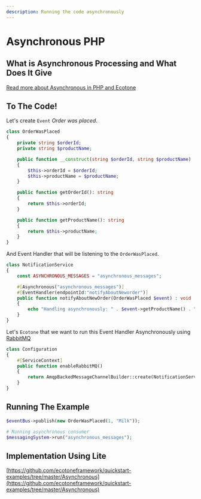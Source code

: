 ```yaml
---
description: Running the code asynchronously
---
```


# Asynchronous PHP

## What is Asynchronous Processing and What Does It Give

[Read more about Asynchronous in PHP and Ecotone](https://blog.ecotone.tech/asynchronous-php/)

## To The Code!

Let's create `Event` _Order was placed_.

```php
class OrderWasPlaced
{
    private string $orderId;
    private string $productName;

    public function __construct(string $orderId, string $productName)
    {
        $this->orderId = $orderId;
        $this->productName = $productName;
    }

    public function getOrderId(): string
    {
        return $this->orderId;
    }

    public function getProductName(): string
    {
        return $this->productName;
    }
}
```

 And Event Handler that will be listening to the `OrderWasPlaced`.

```php
class NotificationService
{
    const ASYNCHRONOUS_MESSAGES = "asynchronous_messages";

    #[Asynchronous("asynchronous_messages")]
    #[EventHandler(endpointId:"notifyAboutNeworder")]
    public function notifyAboutNewOrder(OrderWasPlaced $event) : void
    {
        echo "Handling asynchronously: " . $event->getProductName() . "\n";
    }
}
```

Let's `Ecotone` that we want to run this Event Handler Asynchronously using [RabbitMQ](https://www.rabbitmq.com/)

```php
class Configuration
{
    #[ServiceContext]
    public function enableRabbitMQ()
    {
        return AmqpBackedMessageChannelBuilder::create(NotificationService::ASYNCHRONOUS_MESSAGES);
    }
}
```

## Running The Example

```php
$eventBus->publish(new OrderWasPlaced(1, "Milk"));

# Running asynchronous consumer
$messagingSystem->run("asynchronous_messages");
```

## Implementation Using Lite

[https://github.com/ecotoneframework/quickstart-examples/tree/master/Asynchronous](https://github.com/ecotoneframework/quickstart-examples/tree/master/Asynchronous)


